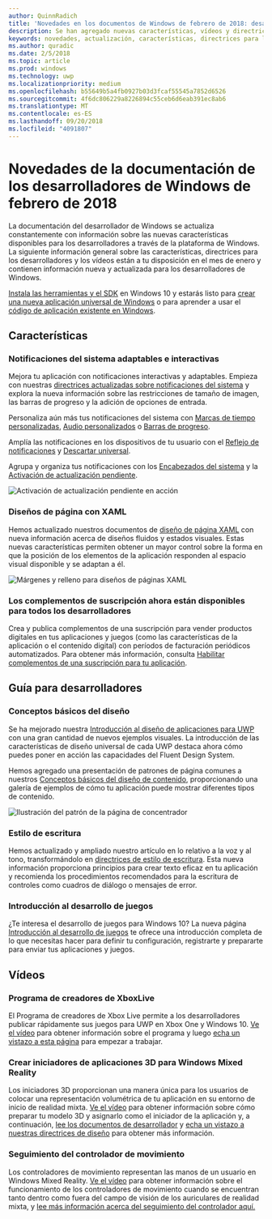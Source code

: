 ```yaml
---
author: QuinnRadich
title: 'Novedades en los documentos de Windows de febrero de 2018: desarrollar aplicaciones para UWP'
description: Se han agregado nuevas características, vídeos y directrices para los desarrolladores a la documentación de febrero de 2018 para los desarrolladores de Windows 10.
keywords: novedades, actualización, características, directrices para los desarrolladores, Windows 10, febrero
ms.author: quradic
ms.date: 2/5/2018
ms.topic: article
ms.prod: windows
ms.technology: uwp
ms.localizationpriority: medium
ms.openlocfilehash: b55649b5a4fb0927b03d3fcaf55545a7852d6526
ms.sourcegitcommit: 4f6dc806229a8226894c55ceb6d6eab391ec8ab6
ms.translationtype: MT
ms.contentlocale: es-ES
ms.lasthandoff: 09/20/2018
ms.locfileid: "4091807"
---
```

# <a name="whats-new-in-the-windows-developer-docs-in-february-2018"></a>Novedades de la documentación de los desarrolladores de Windows de febrero de 2018

La documentación del desarrollador de Windows se actualiza constantemente con información sobre las nuevas características disponibles para los desarrolladores a través de la plataforma de Windows. La siguiente información general sobre las características, directrices para los desarrolladores y los vídeos están a tu disposición en el mes de enero y contienen información nueva y actualizada para los desarrolladores de Windows.

[Instala las herramientas y el SDK](http://go.microsoft.com/fwlink/?LinkId=821431) en Windows 10 y estarás listo para [crear una nueva aplicación universal de Windows](../get-started/create-uwp-apps.md) o para aprender a usar el [código de aplicación existente en Windows](../porting/index.md).


## <a name="features"></a>Características

### <a name="adaptive-and-interactive-toast-notifications"></a>Notificaciones del sistema adaptables e interactivas

Mejora tu aplicación con notificaciones interactivas y adaptables. Empieza con nuestras [directrices actualizadas sobre notificaciones del sistema](../design/shell/tiles-and-notifications/adaptive-interactive-toasts.md) y explora la nueva información sobre las restricciones de tamaño de imagen, las barras de progreso y la adición de opciones de entrada.

Personaliza aún más tus notificaciones del sistema con [Marcas de tiempo personalizadas](../design/shell/tiles-and-notifications/custom-timestamps-on-toasts.md), [Audio personalizados](../design/shell/tiles-and-notifications/custom-audio-on-toasts.md) o [Barras de progreso](../design/shell/tiles-and-notifications/toast-progress-bar.md).

Amplía las notificaciones en los dispositivos de tu usuario con el [Reflejo de notificaciones](../design/shell/tiles-and-notifications/notification-mirroring.md) y [Descartar universal](../design/shell/tiles-and-notifications/universal-dismiss.md).

Agrupa y organiza tus notificaciones con los [Encabezados del sistema](../design/shell/tiles-and-notifications/toast-headers.md) y la [Activación de actualización pendiente](../design/shell/tiles-and-notifications/toast-pending-update.md).

![Activación de actualización pendiente en acción](../design/shell/tiles-and-notifications/images/toast-pendingupdate.gif)

### <a name="page-layouts-with-xaml"></a>Diseños de página con XAML

Hemos actualizado nuestros documentos de [diseño de página XAML](../design/layout/layouts-with-xaml.md) con nueva información acerca de diseños fluidos y estados visuales. Estas nuevas características permiten obtener un mayor control sobre la forma en que la posición de los elementos de la aplicación responden al espacio visual disponible y se adaptan a él.

![Márgenes y relleno para diseños de páginas XAML](../design/layout/images/xaml-layout-margins-padding.png)

### <a name="subscription-add-ons-are-now-available-to-all-developers"></a>Los complementos de suscripción ahora están disponibles para todos los desarrolladores

Crea y publica complementos de una suscripción para vender productos digitales en tus aplicaciones y juegos (como las características de la aplicación o el contenido digital) con períodos de facturación periódicos automatizados. Para obtener más información, consulta [Habilitar complementos de una suscripción para tu aplicación](../monetize/enable-subscription-add-ons-for-your-app.md).

## <a name="developer-guidance"></a>Guía para desarrolladores

### <a name="design-basics"></a>Conceptos básicos del diseño

Se ha mejorado nuestra [Introducción al diseño de aplicaciones para UWP](../design/basics/design-and-ui-intro.md) con una gran cantidad de nuevos ejemplos visuales. La introducción de las características de diseño universal de cada UWP destaca ahora cómo puedes poner en acción las capacidades del Fluent Design System.

Hemos agregado una presentación de patrones de página comunes a nuestros [Conceptos básicos del diseño de contenido](../design/basics/content-basics.md), proporcionando una galería de ejemplos de cómo tu aplicación puede mostrar diferentes tipos de contenido.

![Ilustración del patrón de la página de concentrador](../design/basics/images/hub.png)

### <a name="writing-style"></a>Estilo de escritura

Hemos actualizado y ampliado nuestro artículo en lo relativo a la voz y al tono, transformándolo en [directrices de estilo de escritura](../design/style/writing-style.md). Esta nueva información proporciona principios para crear texto eficaz en tu aplicación y recomienda los procedimientos recomendados para la escritura de controles como cuadros de diálogo o mensajes de error.

### <a name="getting-started-for-game-development"></a>Introducción al desarrollo de juegos

¿Te interesa el desarrollo de juegos para Windows 10? La nueva página [Introducción al desarrollo de juegos](../gaming/getting-started.md) te ofrece una introducción completa de lo que necesitas hacer para definir tu configuración, registrarte y prepararte para enviar tus aplicaciones y juegos.

## <a name="videos"></a>Vídeos

### <a name="xbox-live-creators-program"></a>Programa de creadores de XboxLive

El Programa de creadores de Xbox Live permite a los desarrolladores publicar rápidamente sus juegos para UWP en Xbox One y Windows 10. [Ve el vídeo](https://www.youtube.com/watch?v=zpFfHHBkVq4) para obtener información sobre el programa y luego [echa un vistazo a esta página](https://www.xbox.com/developers/creators-program) para empezar a trabajar.

### <a name="creating-3d-app-launchers-for-windows-mixed-reality"></a>Crear iniciadores de aplicaciones 3D para Windows Mixed Reality

Los iniciadores 3D proporcionan una manera única para los usuarios de colocar una representación volumétrica de tu aplicación en su entorno de inicio de realidad mixta. [Ve el vídeo](https://www.youtube.com/watch?v=TxIslHsEXno) para obtener información sobre cómo preparar tu modelo 3D y asignarlo como el iniciador de la aplicación y, a continuación, [lee los documentos de desarrollador](https://developer.microsoft.com/windows/mixed-reality/implementing_3d_app_launchers) y [echa un vistazo a nuestras directrices de diseño](https://developer.microsoft.com/windows/mixed-reality/3d_app_launcher_design_guidance) para obtener más información.

### <a name="motion-controller-tracking"></a>Seguimiento del controlador de movimiento

Los controladores de movimiento representan las manos de un usuario en Windows Mixed Reality. [Ve el vídeo](https://www.youtube.com/watch?v=rkDpRllbLII) para obtener información sobre el funcionamiento de los controladores de movimiento cuando se encuentran tanto dentro como fuera del campo de visión de los auriculares de realidad mixta, y [lee más información acerca del seguimiento del controlador aquí.](https://developer.microsoft.com/windows/mixed-reality/motion_controllers#controller_tracking_state%E2%80%9D)